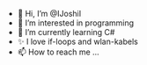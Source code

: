 - 👋 Hi, I’m @IJoshiI
- 👀 I’m interested in programming
- 🌱 I’m currently learning C#
- ✨ I love if-loops and wlan-kabels
- 📫 How to reach me ...

<!---
IJoshiI/IJoshiI is a ✨ special ✨ repository because its `README.md` (this file) appears on your GitHub profile.
You can click the Preview link to take a look at your changes.
--->
